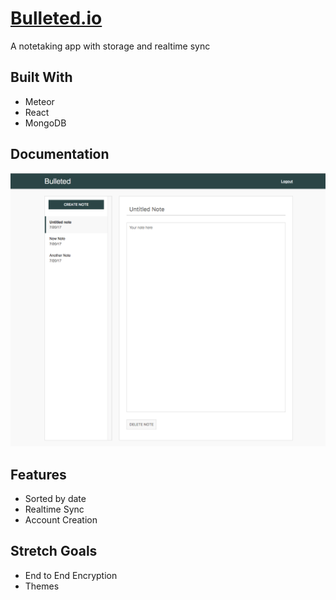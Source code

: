 # [Bulleted.io](https://bulleted.herokuapp.com/)
A notetaking app with storage and realtime sync 

## Built With
* Meteor
* React
* MongoDB

## Documentation
<img src="/public/images/home.png">


## Features
* Sorted by date
* Realtime Sync
* Account Creation

## Stretch Goals
* End to End Encryption
* Themes
